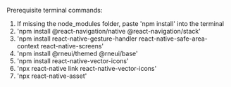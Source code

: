 Prerequisite terminal commands:
1. If missing the node_modules folder, paste 'npm install' into the terminal
2. 'npm install @react-navigation/native @react-navigation/stack'
3. 'npm install react-native-gesture-handler react-native-safe-area-context react-native-screens'
4. 'npm install @rneui/themed @rneui/base'
5. 'npm install react-native-vector-icons'
6. 'npx react-native link react-native-vector-icons'
7. 'npx react-native-asset'
